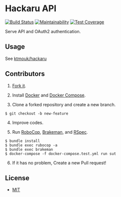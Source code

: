 # Hackaru API

[![Build Status](https://travis-ci.org/ktmouk/hackaru-web.svg?branch=master)](https://travis-ci.org/ktmouk/hackaru-web)
[![Maintainability](https://api.codeclimate.com/v1/badges/95e37cce5262a1c83fa5/maintainability)](https://codeclimate.com/github/ktmouk/hackaru-api/maintainability)
[![Test Coverage](https://api.codeclimate.com/v1/badges/95e37cce5262a1c83fa5/test_coverage)](https://codeclimate.com/github/ktmouk/hackaru-api/test_coverage)

Serve API and OAuth2 authentication.

## Usage

See [ktmouk/hackaru](https://github.com/ktmouk/hackaru)

## Contributors

1. [Fork it](https://github.com/ktmouk/hackaru-api/fork).

2. Install [Docker](https://docs.docker.com/install/) and [Docker Compose](https://docs.docker.com/compose/install/).

3. Clone a forked repository and create a new branch.
```
$ git checkout -b new-feature
```

4. Improve codes.

5. Run [RoboCop](https://github.com/rubocop-hq/rubocop), [Brakeman](https://github.com/presidentbeef/brakeman), and [RSpec](https://github.com/rspec/rspec).
```
$ bundle install
$ bundle exec rubocop -a
$ bundle exec brakeman
$ docker-compose -f docker-compose.test.yml run sut
```

6. If it has no problem, Create a new Pull request!

## License

- [MIT](./LICENSE)
